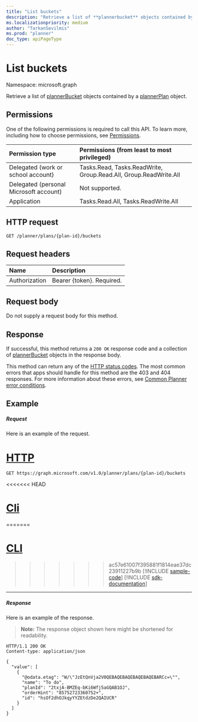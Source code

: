 ```yaml
---
title: "List buckets"
description: "Retrieve a list of **plannerbucket** objects contained by a plannerPlan object."
ms.localizationpriority: medium
author: "TarkanSevilmis"
ms.prod: "planner"
doc_type: apiPageType
---
```


# List buckets

Namespace: microsoft.graph

Retrieve a list of [plannerBucket](../resources/plannerbucket.md) objects contained by a [plannerPlan](../resources/plannerplan.md) object.
## Permissions
One of the following permissions is required to call this API. To learn more, including how to choose permissions, see [Permissions](/graph/permissions-reference).

|Permission type      | Permissions (from least to most privileged)              |
|:--------------------|:---------------------------------------------------------|
|Delegated (work or school account) | Tasks.Read, Tasks.ReadWrite, Group.Read.All, Group.ReadWrite.All    |
|Delegated (personal Microsoft account) | Not supported.    |
|Application | Tasks.Read.All, Tasks.ReadWrite.All |

## HTTP request
<!-- { "blockType": "ignored" } -->
```http
GET /planner/plans/{plan-id}/buckets
```

## Request headers
| Name      |Description|
|:----------|:----------|
| Authorization  | Bearer {token}. Required. |

## Request body
Do not supply a request body for this method.

## Response

If successful, this method returns a `200 OK` response code and a collection of [plannerBucket](../resources/plannerbucket.md) objects in the response body.

This method can return any of the [HTTP status codes](/graph/errors). The most common errors that apps should handle for this method are the 403 and 404 responses. For more information about these errors, see [Common Planner error conditions](../resources/planner-overview.md#common-planner-error-conditions).
## Example
##### Request
Here is an example of the request.

# [HTTP](#tab/http)
<!-- {
  "blockType": "request",
  "name": "get_buckets_2"
}-->
```msgraph-interactive
GET https://graph.microsoft.com/v1.0/planner/plans/{plan-id}/buckets
```

<<<<<<< HEAD
# [Cli](#tab/cli)
=======
# [CLI](#tab/cli)
>>>>>>> ac57e61007f395881f1814eae37dc23911227b9b
[!INCLUDE [sample-code](../includes/snippets/cli/get-buckets-2-cli-snippets.md)]
[!INCLUDE [sdk-documentation](../includes/snippets/snippets-sdk-documentation-link.md)]

---

##### Response
Here is an example of the response. 

>**Note:** The response object shown here might be shortened for readability.
<!-- {
  "blockType": "response",
  "truncated": true,
  "@odata.type": "microsoft.graph.plannerBucket",
  "isCollection": true
} -->
```http
HTTP/1.1 200 OK
Content-type: application/json

{
  "value": [
    {
      "@odata.etag": "W/\"JzEtQnVja2V0QEBAQEBAQEBAQEBAQEBARCc=\"",
      "name": "To do",
      "planId": "2txjA-BMZEq-bKi6Wfj5aGQAB1OJ",
      "orderHint": "85752723360752+",
      "id": "hsOf2dhOJkqyYYZEtdzDe2QAIUCR"
    }
  ]
}

```

<!-- uuid: 8fcb5dbc-d5aa-4681-8e31-b001d5168d79
2015-10-25 14:57:30 UTC -->
<!-- {
  "type": "#page.annotation",
  "description": "List buckets",
  "keywords": "",
  "section": "documentation",
  "tocPath": "",
  "suppressions": [
  ]
}-->

